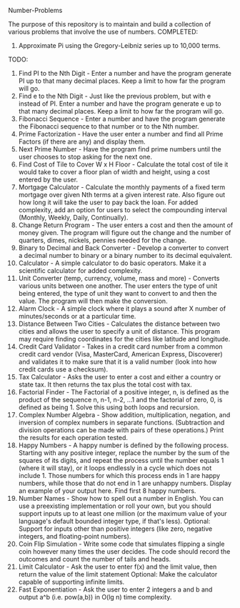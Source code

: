 Number-Problems

The purpose of this repository is to maintain and build a collection of various problems
that involve the use of numbers.
COMPLETED:
1. Approximate Pi using the Gregory-Leibniz series up to 10,000 terms.

TODO:
1. Find PI to the Nth Digit - Enter a number and have the program generate PI up to that many 
decimal places. Keep a limit to how far the program will go.
2. Find e to the Nth Digit - Just like the previous problem, but with e instead of PI. Enter a 
number and have the program generate e up to that many decimal places. Keep a limit to how far the 
program will go.
3. Fibonacci Sequence - Enter a number and have the program generate the Fibonacci sequence to 
that number or to the Nth number.
4. Prime Factorization - Have the user enter a number and find all Prime Factors (if there are any)
and display them.
5. Next Prime Number - Have the program find prime numbers until the user chooses to stop asking 
for the next one.
6. Find Cost of Tile to Cover W x H Floor - Calculate the total cost of tile it would take to cover
a floor plan of width and height, using a cost entered by the user.
7. Mortgage Calculator - Calculate the monthly payments of a fixed term mortgage over given Nth 
terms at a given interest rate. Also figure out how long it will take the user to pay back the 
loan. For added complexity, add an option for users to select the compounding interval (Monthly, 
Weekly, Daily, Continually).
8. Change Return Program - The user enters a cost and then the amount of money given. The program 
will figure out the change and the number of quarters, dimes, nickels, pennies needed for the 
change.
9. Binary to Decimal and Back Converter - Develop a converter to convert a decimal number to binary
or a binary number to its decimal equivalent.
10. Calculator - A simple calculator to do basic operators. Make it a scientific calculator for 
added complexity.
11. Unit Converter (temp, currency, volume, mass and more) - Converts various units between one 
another. The user enters the type of unit being entered, the type of unit they want to convert to 
and then the value. The program will then make the conversion.
12. Alarm Clock - A simple clock where it plays a sound after X number of minutes/seconds or at a 
particular time.
13. Distance Between Two Cities - Calculates the distance between two cities and allows the user to
specify a unit of distance. This program may require finding coordinates for the cities like 
latitude and longitude.
14. Credit Card Validator - Takes in a credit card number from a common credit card vendor 
(Visa, MasterCard, American Express, Discoverer) and validates it to make sure that it is a valid 
number (look into how credit cards use a checksum).
15. Tax Calculator - Asks the user to enter a cost and either a country or state tax. It then 
returns the tax plus the total cost with tax.
16. Factorial Finder - The Factorial of a positive integer, n, is defined as the product of the 
sequence n, n-1, n-2, ...1 and the factorial of zero, 0, is defined as being 1. Solve this using 
both loops and recursion.
17. Complex Number Algebra - Show addition, multiplication, negation, and inversion of complex 
numbers in separate functions. (Subtraction and division operations can be made with pairs of these
operations.) Print the results for each operation tested.
18. Happy Numbers - A happy number is defined by the following process. Starting with any positive 
integer, replace the number by the sum of the squares of its digits, and repeat the process until 
the number equals 1 (where it will stay), or it loops endlessly in a cycle which does not
include 1. Those numbers for which this process ends in 1 are happy numbers, while those that do 
not end in 1 are unhappy numbers. Display an example of your output here. Find first 8 happy 
numbers.
19. Number Names - Show how to spell out a number in English. You can use a preexisting 
implementation or roll your own, but you should support inputs up to at least one million 
(or the maximum value of your language's default bounded integer type, if that's less). 
Optional: Support for inputs other than positive integers (like zero, negative integers, 
and floating-point numbers).
20. Coin Flip Simulation - Write some code that simulates flipping a single coin however many times
the user decides. The code should record the outcomes and count the number of tails and heads.
21. Limit Calculator - Ask the user to enter f(x) and the limit value, then return the value of the
limit statement Optional: Make the calculator capable of supporting infinite limits.
22. Fast Exponentiation - Ask the user to enter 2 integers a and b and output a^b (i.e. pow(a,b)) 
in O(lg n) time complexity.
